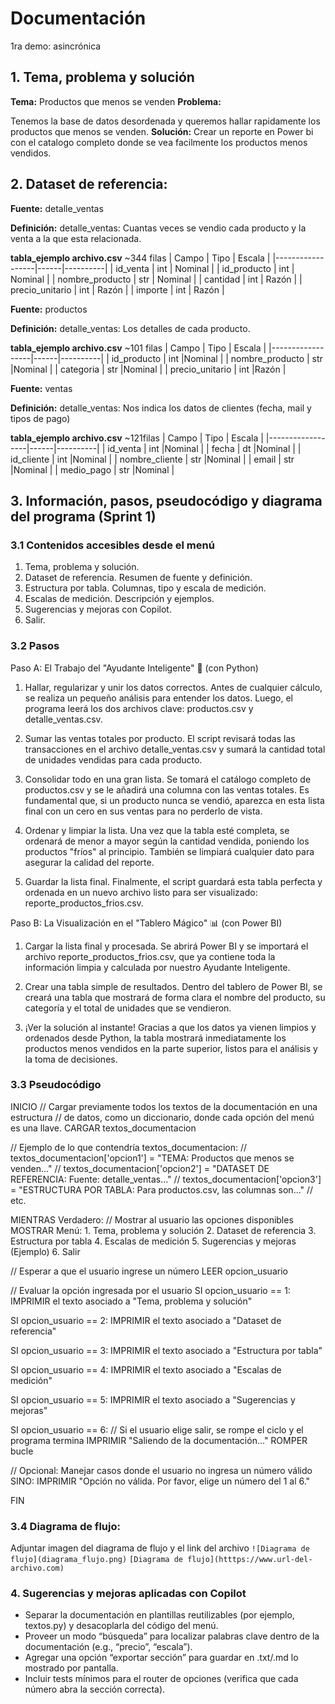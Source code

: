 # Documentación
1ra demo: asincrónica

## 1. Tema, problema y solución

**Tema:**
Productos que menos se venden
**Problema:**

Tenemos la base de datos desordenada y queremos hallar rapidamente los productos que menos se venden.
**Solución:**
Crear un reporte en Power bi con el catalogo completo donde se vea facilmente los productos menos vendidos.

## 2. Dataset de referencia:

**Fuente:**
detalle_ventas

**Definición:**
detalle_ventas: Cuantas veces se vendio cada producto y la venta a la que esta relacionada.

**tabla_ejemplo archivo.csv** ~344 filas
| Campo            | Tipo | Escala   | 
|------------------|------|----------| 
| id_venta         | int  | Nominal  | 
| id_producto      | int  | Nominal  | 
| nombre_producto  | str  | Nominal  | 
| cantidad         | int  | Razón    |
| precio_unitario  | int  | Razón    |
| importe          | int  | Razón    |

**Fuente:**
productos

**Definición:**
detalle_ventas: Los detalles de cada producto. 

**tabla_ejemplo archivo.csv** ~101 filas
| Campo            | Tipo | Escala   | 
|------------------|------|----------| 
| id_producto      | int  |Nominal   |
| nombre_producto  | str  |Nominal   |
| categoria        | str  |Nominal   |
| precio_unitario  | int  |Razón     |

**Fuente:**
ventas

**Definición:**
detalle_ventas: Nos indica los datos de clientes (fecha, mail y tipos de pago)

**tabla_ejemplo archivo.csv** ~121filas
| Campo            | Tipo | Escala   | 
|------------------|------|----------| 
| id_venta         | int  |Nominal   |
| fecha            | dt   |Nominal   |
| id_cliente       | int  |Nominal   |
| nombre_cliente   | str  |Nominal   |
| email            | str  |Nominal   |
| medio_pago       | str  |Nominal   |


 
## 3. Información, pasos, pseudocódigo y diagrama del programa (Sprint 1)

### 3.1 Contenidos accesibles desde el menú

1. Tema, problema y solución.
2. Dataset de referencia. Resumen de fuente y definición.
3. Estructura por tabla. Columnas, tipo y escala de medición.
4. Escalas de medición. Descripción y ejemplos.
5. Sugerencias y mejoras con Copilot.
6. Salir.

### 3.2 Pasos
Paso A: El Trabajo del "Ayudante Inteligente" 🐍 (con Python)
1. Hallar, regularizar y unir los datos correctos.
Antes de cualquier cálculo, se realiza un pequeño análisis para entender los datos. Luego, el programa leerá los dos archivos clave: productos.csv y detalle_ventas.csv.

2. Sumar las ventas totales por producto.
El script revisará todas las transacciones en el archivo detalle_ventas.csv y sumará la cantidad total de unidades vendidas para cada producto.

3. Consolidar todo en una gran lista.
Se tomará el catálogo completo de productos.csv y se le añadirá una columna con las ventas totales. Es fundamental que, si un producto nunca se vendió, aparezca en esta lista final con un cero en sus ventas para no perderlo de vista.

4. Ordenar y limpiar la lista.
Una vez que la tabla esté completa, se ordenará de menor a mayor según la cantidad vendida, poniendo los productos "fríos" al principio. También se limpiará cualquier dato para asegurar la calidad del reporte.

5. Guardar la lista final.
Finalmente, el script guardará esta tabla perfecta y ordenada en un nuevo archivo listo para ser visualizado: reporte_productos_frios.csv.

Paso B: La Visualización en el "Tablero Mágico" 📊 (con Power BI)
1. Cargar la lista final y procesada.
Se abrirá Power BI y se importará el archivo reporte_productos_frios.csv, que ya contiene toda la información limpia y calculada por nuestro Ayudante Inteligente.

2. Crear una tabla simple de resultados.
Dentro del tablero de Power BI, se creará una tabla que mostrará de forma clara el nombre del producto, su categoría y el total de unidades que se vendieron.

3. ¡Ver la solución al instante!
Gracias a que los datos ya vienen limpios y ordenados desde Python, la tabla mostrará inmediatamente los productos menos vendidos en la parte superior, listos para el análisis y la toma de decisiones.

### 3.3 Pseudocódigo

INICIO
  // Cargar previamente todos los textos de la documentación en una estructura
  // de datos, como un diccionario, donde cada opción del menú es una llave.
  CARGAR textos_documentacion

  // Ejemplo de lo que contendría textos_documentacion:
  // textos_documentacion['opcion1'] = "TEMA: Productos que menos se venden..."
  // textos_documentacion['opcion2'] = "DATASET DE REFERENCIA: Fuente: detalle_ventas..."
  // textos_documentacion['opcion3'] = "ESTRUCTURA POR TABLA: Para productos.csv, las columnas son..."
  // etc.

MIENTRAS Verdadero:
  // Mostrar al usuario las opciones disponibles
  MOSTRAR Menú:
    1. Tema, problema y solución
    2. Dataset de referencia
    3. Estructura por tabla
    4. Escalas de medición
    5. Sugerencias y mejoras (Ejemplo)
    6. Salir

  // Esperar a que el usuario ingrese un número
  LEER opcion_usuario

  // Evaluar la opción ingresada por el usuario
  SI opcion_usuario == 1:
    IMPRIMIR el texto asociado a "Tema, problema y solución"
  
  SI opcion_usuario == 2:
    IMPRIMIR el texto asociado a "Dataset de referencia"

  SI opcion_usuario == 3:
    IMPRIMIR el texto asociado a "Estructura por tabla"

  SI opcion_usuario == 4:
    IMPRIMIR el texto asociado a "Escalas de medición"

  SI opcion_usuario == 5:
    IMPRIMIR el texto asociado a "Sugerencias y mejoras"

  SI opcion_usuario == 6:
    // Si el usuario elige salir, se rompe el ciclo y el programa termina
    IMPRIMIR "Saliendo de la documentación..."
    ROMPER bucle
  
  // Opcional: Manejar casos donde el usuario no ingresa un número válido
  SINO:
    IMPRIMIR "Opción no válida. Por favor, elige un número del 1 al 6."

FIN


### 3.4 Diagrama de flujo:

Adjuntar imagen del diagrama de flujo y el link del archivo
`![Diagrama de flujo](diagrama_flujo.png)`
`[Diagrama de flujo](htttps://www.url-del-archivo.com)`

### 4. Sugerencias y mejoras aplicadas con Copilot

- Separar la documentación en plantillas reutilizables (por ejemplo, textos.py) y desacoplarla del código del menú.
- Proveer un modo “búsqueda” para localizar palabras clave dentro de la documentación (e.g., “precio”, “escala”).
- Agregar una opción “exportar sección” para guardar en .txt/.md lo mostrado por pantalla.
- Incluir tests mínimos para el router de opciones (verifica que cada número abra la sección correcta).
